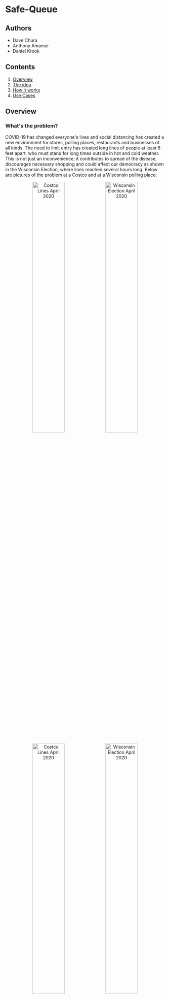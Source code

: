 # Safe-Queue

## Authors

- Dave Chura
- Anthony Amanse
- Daniel Krook


## Contents

1. [Overview](#overview)
2. [The idea](#the-idea)
3. [How it works](#how-it-works)
4. [Use Cases](#use-cases)


## Overview

### What's the problem?

COVID-19 has changed everyone's lives and social distancing has created a new environment for stores, polling places, restaurants and businesses of all kinds.  The need to limit entry has created long lines of people at least 6 feet apart, who must stand for long times outside in hot and cold weather.  This is not just an inconvenience; it contributes to spread of the disease, discourages necessary shopping and could affect our democracy as shown in the Wisconsin Election,  where lines reached several hours long.  Below are pictures of the problem at a Costco and at a Wisconsin polling place:

<p align="center">
<img src="./images/costco5.jpg" width="45%" title="Costco Lines April 2020">
<img src="./images/wisconsin1.jpg" width="45%" alt="Wisconsin Election April 2020">
</p>
<p align="center">
<img src="./images/costco1.jpg" width="45%" title="Costco Lines April 2020">
<img src="./images/wisconsin2.jpeg" width="45%" alt="Wisconsin Election April 2020">
</p>

<p align="center">
<img src="./images/costco7.jpg" width="45%" title="Costco Lines April 2020">
<img src="./images/wisconsin4.jpg" width="45%" alt="Wisconsin Election April 2020">
</p>

This is a problem that can impact thousands of businesses and possibly millions of people every single day.  Lines such as these discourage shopping, voting, take-out eating, and prevent older or more handicapped persons from participating. Given the large number of people in these lines every day, this has potential for spreading the disease despite efforts to distance.

The intent of Safe Queue is to solve this immediate problem immediately.  

In addition, because Safe Queue provides a value to consumers, it can be also be the means to collect (anonymous) data necessary for future analytics to understand human behavior in times of COVID-19 now and ahead. It may even inform and measure the process for returning to normalcy.


### How can technology help?

Of course, physical lines can be replaced by virtual lines, where people do not have to be physically in a line to "be in line". Virtual lines are "safe" because you are not near anyone while waiting, don't need masks or gloves while waiting, and aren't subject to bad weather (hot or cold) or  standing up. Even businesses with limited parking (such as a restaurants now doing all take-out) can take advantage of safe lines.

<b>We call each virtual line a "Safe Queue"</b>.

There are already many "reservation" systems available today, however these do not address the ad-hoc nature of shopping where the time taken by a customer in a store varies widely and the time they go is not planned. People want to go to stores when they want to go, and spend the time they need. As such, reservation systems cannot handle the on-demand nature of shopping (and voting) that people see as "normal". This kind of behavior cannot be reserved effectively and businesses cannot schedule such behavior effectively. In these COVID-19 times, restoring the ability to just go to the store brings back a sense of normalcy, and a safe queue can help do so while preventing spread of the disease.

Furthermore, reservation systems are hard to use, including sign-ups, emails, calendars, time-slots, personal information, and a promise to show up in the future, which must be managed by businesses.  Stores (e.g. Costco) will find it impossible to use reservation systems for on-demand shopping; Polling places will find it impossible to create reservations for voting - voting is a right, and missing your reservation isn't a viable option for democracy.

<b>SAFE QUEUE IS COMPLETELY DIFFERENT FROM A RESERVATION SYSTEM.</b>


## The idea

<b>SAFE QUEUE IS A COMPLETELY DIFFERENT IDEA THAN A RESERVATION SYSTEM</b>. It does create virtual lines ("safe queues") but it directly solves the on-demand nature that consumers want as normal for shopping. It does so with a unique combination of technologies that result in queuing that is simple and safe in COVID-19 times, both for consumers and employees.  It eliminates the problems characterized by the lines in the pictures above.

Safe Queue is an amazingly easy to use mobile web-app that for both the business (or polling place) and the consumer. It requires no downloads or registration and is completely self-service for businesses. Absolutely no personal information is required, and consumers can be in line at a business within seconds.   Consumers use the web-app to join "safe queues" and businesses use the web-app to manage entry into their business. A business can have as many safe queues as they want, managing each independently.

<p align="center">
<img src="./images/landing4.png" width="75%" title="Safe Queue Home screen">
</p>

Safe Queue is realized as a mobile web-app (at a known URL) supported by cloud services (including computing, middleware, databases, notifications, geolocation, geocoding). The mobile web-app is implemented in react-js and all cloud services have been deployed in the IBM Cloud. <b>Safe Queue was developed from the Community starter kit supplied by IBM as part of the 2020 Call For Code Global Challenge to take on COVID-19.</b>


## How it works

<b>The primary element of Safe Queue is GPS location.</b>  The mobile web-app uses your GPS location as the primary condition for joining the 'safe queue' of a business.  A consumer can enter a line for a business if he is located within 1000 feet of the business (or some other configured value by the business). Typically you will be waiting in your car where you are 'safe' rather than standing outside in a line with lots of other people, subject to spread of the virus, the weather (hot or cold) and ability to stand for a long time. If you drive away from the business, you are removed from the line automatically.  The web-app provides a map that clearly shows a shaded area to indicate when you are close enough.
      
<b>No user registration is needed.</b> It doesn't matter who you are! Should you register with some service just to join a line? No. With Safe Queue, you simply have to be near a store and stay nearby so your GPS location is your ticket to go in. This makes it super-easy to use.

A business creates a 'safe queue' for itself using the same web-app. The manager (or employee) creates the queue, where the GPS location of that person becomes the location used for the business.  This becomes published where consumers see it in their Apps (based upon their location).  The app reverse-geocodes the location into an address so the business does not need to enter (though it can edit it).  Once created, an employee of the business controls the actual entry of people with a few simple buttons. Anyone who shows up long before opening hours can get in line, provided they stay close to the business!  Note that a business can create several safe queues, perhaps segregating them by entrance location (e.g. contractor vs. consumer), by age (e.g. over 65 line), or by type (e.g. Instacart shoppers vs individuals).

<b>Shortened Link and QR-Code for a Safe Queue.</b> The web-app also creates a unique shortened URL for each created Safe Queue, including a QR Code for it. With this link, consumers can easily go directly to a business's Safe Queue, and  a business can post a printed QR Code so that walk-up consumers can join their line without contact with employees.  Several options for the shortened link inlcude the abilty to automatically join the line and more.

<b>Another key element of Safe Queue is an entry QR-Code.</b>  The identity of persons in line is encapsulated in a randomly-generated QR Code by the App,  which is scanned by the business to validate entry.  This requires nothing from the user, so is super-easy to use. In addition, it is completely anonymous, as consumers expect when shopping.

<b>Another key element of Safe Queue is Notifications.</b>  The employee at the business manages the line using the Safe Queue web-app, and notifies consumers when they should come in.  This notification mechanism is built directly into the Safe Queue system (using websockets), so requries no other push notification service to be installed or to exist! However, there is an option to allow SMS texting as a notification method, though this is not required.

<b>The last key element of Safe Queue is Voice Alerts.</b> Consumers get typical notifications purely as text, but Safe Queue adds brief audio to them.  Instead of a ding, they hear a short message like: "This is Safe Queue, you are next in line". These messages can be customized by a business (e.g. "Your Pizza is ready!") and Safe Queue uses the IBM Watson Text-To-Speech sevice to generate that audio. Using audio alerts, consumers do not have to watch their phones continuously and can do other things while waiting. The voice alert is much more user friendly.

See the screenshots and detailed use cases below. There is also a <b>the video demonstrating Safe Queue in action </b>
<a href="https://www.enclayvegroup.com/sq/safequeue_2/pages/assets/img/SafeQueueGroceryTrip.m4v" target="_blank">here</a>.

## Use Cases

<b>1. A CONSUMER WANTS TO SHOP AT A STORE</b>: A consumer wants to go to a store for a number of items.  He goes to the store's Safe Queue web URL (which could be embedded in it's web site, or from a social media post). He will see the number of people in line and options for joining the line. Great, but he isn't close enough to the store, so can't get in line yet. He then drives there and when he gets close enough (e.g. 1000 feet), the web-app automatically enteres him into the Costco line. He parks his car and waits there, safe and sound.
<p align="center">
<img src="./images/safequeuesnearyou.png" width="80%" title="Safe Queue near you">
<img src="./images/safequeueinline.png" width="80%" title="Safe Queue inline">
</p>

As his turn in line approaches, he receives  notifications with audio alerts starting at fourth in line and including:  "this is Safe Queue, you are now second in line" so he can get ready,  and then finally: "this is safe queue, you can go in now.".  

He leaves his car and goes in, shows his QR Code to the employee who scans it (also using the App) which confirms he is the next one in line.  The successful scan then removes him from the line and notifications go out to everyone else waiting.

<b>2. A CONSUMER GOES TO A STORE</b>: A consumer simply drives to a store. When he arrives, he sees a printed sign with a QR Code nearby. Scanning the QR Code will open his browser to the Safe Queue for that store. He then joins the Safe Queue and parks and waits to be notified to go in. 

<b>3. A CONSUMER WALKS BY A STORE</b>: A consumer is in a mall with lots of stores. Outside of some stores, there is printed sign with a QR Code. Scanning the QR Code will open his browser to the Safe Queue for that store. He then joins the Safe Queue and waits somewhere safe nearby to be notified to go in. 
<p align="center">
<img src="./images/qr_example.jpg" width="75%" title="Safe Queue Printed Example">
</p>
<b>4. A BUSINESS CREATES A SAFE QUEUE</b>:  A manager (or employee) of a business opens up the Safe Queue mobile web-app, taps on "MANAGER" and sees an empty list. He taps on Add and enters the business name, an optional logo, and an address (though this is pre-populated by the App from the GPS location). He can then select from a wide variety of options he wants for this queue (inlcuding Standee support, Pick-Up support, wait time estimation, close-enough radius, custom messages, etc.). The user interface is simplified to only include those options selected.  He then taps on Save, which publishes this for consumers to find (as per CONSUMER use case above).  In addition, it creates a shortened URL and QR Code for the Safe Queue.
He then see a list, which includes what he created. He taps on it to manage it (see BUSINESS MANAGE use case below).  
Note that a business can have as many safe queues at their location as they want, each managed by one or more employees.
<p>
      
<b>5. A BUSINESS MANAGES ENTRY TO A STORE</b>:
After having create a safe queue (see use case above), an employee at an entrance to the store uses the app to control entry.
The Safe Queue System has several options that allow mulitiple people to manage a Safe Queue:
<p>
&emsp;&emsp;a) Mirroring. This allows multiple devices to be kept in sync as the line is managed, so that every change in the queue is "mirrored" to multiple devices and multiple employees can manage the line (e.g. notify a consumer to come in, or scan someone into an entrance).
</p>
<p>
&emsp;&emsp;b) Monitoring. This allows multiple devices to be kept in sync as the line is managed, though the devices "monitoring" cannot perform management functions.
</p>

## License
Portions of this software originated from the Community starter kit supplied by IBM as part of the 2020 Call For Code Global Challenge to take on COVID-19, which include the following notice:

Copyright (c) Facebook, Inc. and its affiliates.
 * This source code is licensed under the MIT license found in the
 * LICENSE file in the root directory of this source tree.

Other portions of this software were developed by enclayve Group, LLC and include the following notice:

Copyright 2020 ENCLAYVE GROUP LLC

   Licensed under the Apache License, Version 2.0 (the "License");
   you may not use any file except in compliance with the License.
   You may obtain a copy of the License at

       http://www.apache.org/licenses/LICENSE-2.0

   Unless required by applicable law or agreed to in writing, software
   distributed under the License is distributed on an "AS IS" BASIS,
   WITHOUT WARRANTIES OR CONDITIONS OF ANY KIND, either express or implied.
   See the License for the specific language governing permissions and
   limitations under the License.
